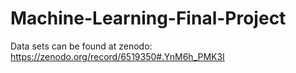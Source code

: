 # Machine-Learning-Final-Project

Data sets can be found at zenodo: https://zenodo.org/record/6519350#.YnM6h_PMK3I
